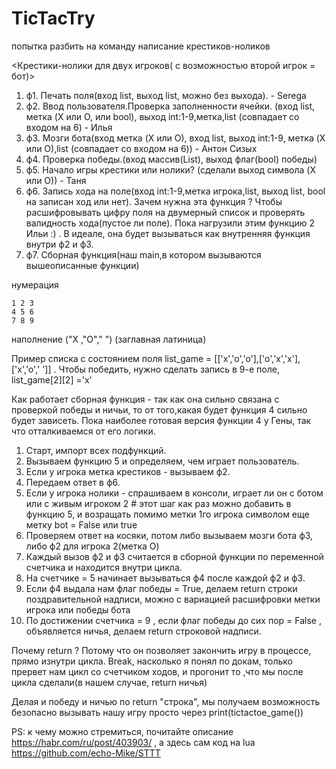 # TicTacTry
попытка разбить на команду написание крестиков-ноликов

<Крестики-нолики для двух игроков( с возможностью второй игрок = бот)>
1) ф1. Печать поля(вход list, выход list, можно без выхода). - Serega
2) ф2. Ввод пользователя.Проверка заполненности ячейки. (вход list, метка (X или О, или bool), выход int:1-9,метка,list (совпадает со входом на 6)  - Илья 
3) ф3. Мозги бота(вход метка (X или О), вход list,  выход int:1-9, метка (X или О),list (совпадает со входом на 6)) - Антон Сизых
4) ф4. Проверка победы.(вход массив(List), выход флаг(bool) победы)  
5) ф5. Начало игры крестики или нолики? (сделали выход символа (X или О))   - Таня
6) ф6. Запись хода на поле(вход int:1-9,метка игрока,list,  выход list, bool на записан ход или нет). Зачем нужна эта функция ? Чтобы расшифровывать цифру поля на двумерный список и проверять валидность хода(пустое ли поле). Пока нагрузили этим  функцию 2 Ильи :) . В идеале, она будет вызываться как внутренняя функция внутри ф2 и ф3.
7) ф7. Сборная функция(наш main,в котором вызываются  вышеописанные функции)

нумерация  

    1 2 3
    4 5 6
    7 8 9
    
наполнение
("X ,"O"," ") (заглавная латиница)

  Пример списка с состоянием поля list_game = [['x','o','o'],['o','x','x'],['x','o',' ']] . Чтобы победить, нужно сделать запись в 9-е поле, list_game[2][2] ='x'
  
  
  Как работает сборная функция - так как она сильно связана с проверкой победы и ничьи, то от того,какая будет функция 4 сильно будет зависеть. Пока наиболее готовая версия функции 4 у Гены, так что отталкиваемся от его логики.
  
 1) Старт, импорт всех подфункций.
 2) Вызываем функцию 5 и определяем, чем играет пользователь.
 3) Если у игрока метка крестиков - вызываем ф2.
 4) Передаем ответ в ф6.
 5) Если у игрока нолики - спрашиваем в консоли, играет ли он с ботом или с живым игроком 2    # этот шаг как раз можно добавить в функцию 5, и возращать помимо метки 1го игрока символом еще метку bot = False или true
 6) Проверяем ответ на косяки, потом либо вызываем мозги бота ф3, либо ф2 для игрока 2(метка O)
 7) Каждый вызов ф2 и ф3 считается в сборной функции по переменной счетчика и находится внутри цикла.
 8) На счетчике = 5 начинает вызываться ф4  после каждой ф2 и ф3.
 9) Если ф4 выдала нам флаг победы = True, делаем return строки поздравительной надписи, можно с вариацией расшифровки метки игрока или победы бота
 10) По достижении счетчика = 9 , если флаг победы до сих пор = False , объявляется ничья, делаем return строковой надписи.
  
 Почему return ? Потому что он позволяет закончить игру в процессе, прямо изнутри цикла. Break, насколько я понял по докам, только прервет нам цикл со счетчиком ходов, и прогонит то ,что мы после цикла сделали(в нашем случае, return ничья)
 
  Делая и победу и ничью по return "строка", мы получаем возможность безопасно вызывать нашу игру просто через print(tictactoe_game()) 
  

PS: к чему можно стремиться, почитайте описание https://habr.com/ru/post/403903/ , а здесь сам код на lua https://github.com/echo-Mike/STTT


